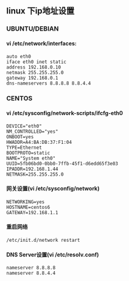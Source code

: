 linux 下ip地址设置
---------------------

### UBUNTU/DEBIAN
#### vi /etc/network/interfaces:
	auto eth0
	iface eth0 inet static
	address 192.168.0.10
	netmask 255.255.255.0
	gateway 192.168.0.1
	dns-nameservers 8.8.8.8 8.8.4.4

### CENTOS
#### vi /etc/sysconfig/network-scripts/ifcfg-eth0 
	DEVICE="eth0"
	NM_CONTROLLED="yes"
	ONBOOT=yes
	HWADDR=A4:BA:DB:37:F1:04
	TYPE=Ethernet
	BOOTPROTO=static
	NAME="System eth0"
	UUID=5fb06bd0-0bb0-7ffb-45f1-d6edd65f3e03
	IPADDR=192.168.1.44
	NETMASK=255.255.255.0 
 
#### 网关设置(vi /etc/sysconfig/network)
	NETWORKING=yes
	HOSTNAME=centos6
	GATEWAY=192.168.1.1
 
 
#### 重启网络 
	/etc/init.d/network restart
 
#### DNS Server设置(vi /etc/resolv.conf) 
	nameserver 8.8.8.8 
	nameserver 8.8.4.4 
